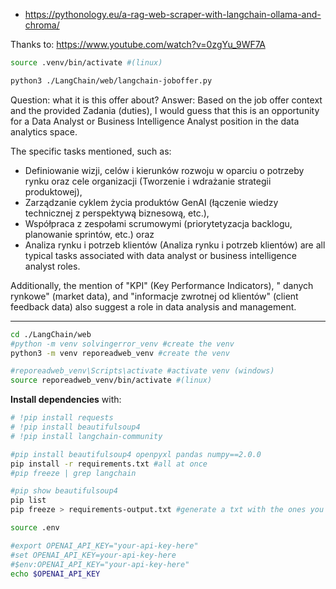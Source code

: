 * https://pythonology.eu/a-rag-web-scraper-with-langchain-ollama-and-chroma/


Thanks to: https://www.youtube.com/watch?v=0zgYu_9WF7A


```sh
source .venv/bin/activate #(linux)

python3 ./LangChain/web/langchain-joboffer.py
```

Question: what it is this offer about?
Answer: Based on the job offer context and the provided Zadania (duties), I would guess that this is an opportunity for a Data Analyst or Business Intelligence Analyst position in the data analytics space.

The specific tasks mentioned, such as:

* Definiowanie wizji, celów i kierunków rozwoju w oparciu o potrzeby rynku oraz cele organizacji (Tworzenie i wdrażanie strategii produktowej),
* Zarządzanie cyklem życia produktów GenAI (łączenie wiedzy technicznej z perspektywą biznesową, etc.),
* Współpraca z zespołami scrumowymi (priorytetyzacja backlogu, planowanie sprintów, etc.) oraz
* Analiza rynku i potrzeb klientów (Analiza rynku i potrzeb klientów) are all typical tasks associated with data analyst or business intelligence analyst roles.

Additionally, the mention of "KPI" (Key Performance Indicators), " danych rynkowe" (market data), and "informacje zwrotnej od klientów" (client feedback data) also suggest a role in data analysis and management.

---

```sh
cd ./LangChain/web
#python -m venv solvingerror_venv #create the venv
python3 -m venv reporeadweb_venv #create the venv

#reporeadweb_venv\Scripts\activate #activate venv (windows)
source reporeadweb_venv/bin/activate #(linux)
```

**Install dependencies** with:

```sh
# !pip install requests
# !pip install beautifulsoup4
# !pip install langchain-community

#pip install beautifulsoup4 openpyxl pandas numpy==2.0.0
pip install -r requirements.txt #all at once
#pip freeze | grep langchain

#pip show beautifulsoup4
pip list
pip freeze > requirements-output.txt #generate a txt with the ones you have!
```

```sh
source .env

#export OPENAI_API_KEY="your-api-key-here"
#set OPENAI_API_KEY=your-api-key-here
#$env:OPENAI_API_KEY="your-api-key-here"
echo $OPENAI_API_KEY
```